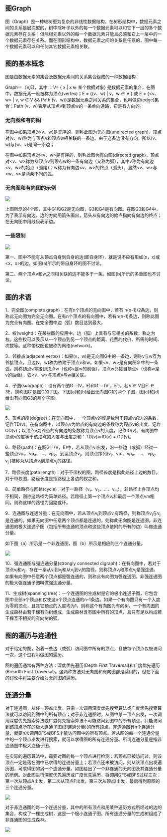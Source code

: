 ## 图Graph

图（Graph）是一种较树更为复杂的非线性数据结构。在树形结构中，数据元素之间的关系是层次型的，树中除叶子以外的每一个数据元素可以和它下一层的多个数据元素存在关系；但除根元素以外的每一个数据元素只能且必须和它上一层中的一个数据元素存在关系。而在图形结构中，数据元素之间的关系是任意的，图中每一个数据元素可以和任何其它数据元素相关联。

## 图的基本概念

图是由数据元素的集合及数据元素间的关系集合组成的一种数据结构：

Graph＝（V,E)，其中 ：V= { x | x ∈ 某个数据对象} 是数据元素的集合，在图中，数据元素一般被称为顶点(vertex)；E = {(v、w) | v，w ∈ V } 或 E = {&lt;v、w> | v, w ∈ V && Path (v、w)}是数据元素之间关系的集合，也叫做边(edge)集合；Path (v、w)表示从顶点v到顶点w的一条单向通路，它是有方向的。

### 无向图和有向图

在图中如果顶点对(v、w)是无序的，则称此图为无向图(undirected graph)，顶点对(v、w)称为与顶点v和顶点w相关联的一条边。由于这条边没有方向，所以(v、w)与(w、v)是同一条边；

在图中如果顶点对&lt;v、w>是有序的，则称此图为有向图(directed graph)，顶点对&lt;v、w>称为从顶点v到顶点w的一条有向边（又称为弧），其中v称为有向边&lt;v、w>的始点（弧尾）；w称为有向边&lt;v、w>的终点（弧头）。显然&lt;v、w>与&lt;w、v>是两条不同的弧。

### 无向图和有向图的示例

![](img/无向图和有向图.png)

上图所示的4个图，其中G1和G2是无向图，G3和G4是有向图。在图G3和G4中，为了表示有向边，边的方向用箭头画出，箭头从有向边的始点指向有向边的终点；在无向图中用线段表示边。

### 一些限制

![](img/图的限制.png)

第一、图中不能有从顶点自身到自身的边(即自身环)，就是说不应有形如(x，x)或&lt;x，x>的边。如图(a)所示的带自身环的图不讨论。

第二、两个顶点v和w之间相关联的边不能多于一条。如图(b)所示的多重图也不讨论。

## 图的术语 

1．完全图(complete graph)：在有n个顶点的无向图中，若有 n(n-1)/2条边，则称此无向图为完全无向图。在有n个顶点的有向图中，若有n(n-1)条边，则称此图为完全有向图。在完全图中边（弧）数目达到最大。

2．权(weight)：在某些图的应用中，边（弧）上具有与它相关的系数，称之为权。这些权可以表示从一个顶点到另一个顶点的距离、花费的代价、所需的时间、次数等。这种带权图也被称为网络(network)。

3．邻接点(adjacent vertex)：如果(v，w)是无向图G中的一条边，则称v与w互为邻接顶点，且边(v，w)称为依附于顶点v和w。如果&lt;v、w>是有向图G 中的一条弧，则称顶点v邻接到顶点w（也称v是w的前驱），顶点w邻接自顶点v（也称w是v的后继），弧&lt;v，w>与顶点v与w相关联。

4．子图(subgraph)：设有两个图G＝(V，E)和G´＝(V´，E´)。若V´∈ V且E´ ∈ 3E，则称图G´是图G的子图。下图(a)和(b)给出无向图G1的两个子图，图(c)和(d)给出有向图G3的两个子图。

![](img/子图.png)

5．顶点的度(degree)：在无向图中，一个顶点v的度是依附于顶点v的边的条数，记作TD(v)。在有向图中，以顶点v为始点的有向边的条数称为顶点v的出度，记作OD(v)；以顶点v为终点的有向边的条数称为顶点v的入度，记作ID(v)。有向图中顶点v的度等于该顶点的入度与出度之和：TD(v)＝ID(v) + OD(v)。

6．路径(path)：在图G＝(V，E)中，若从顶点vi出发，沿一些边（或弧）经过一些顶点vp₁、vp₂、…、vp<sub>k</sub>，到达顶点v<sub>j</sub>，则顶点序列(v<sub>i</sub>、vp₁、vp₂、…、 vp<sub>k</sub>、v<sub>j</sub> )被称为从顶点v<sub>i</sub>到顶点v<sub>j</sub>的路径。

7．路径长度(path length)：对于不带权的图，路径长度是指此路径上边的数目。对于带权图，路径长度是指路径上各边的权之和。

8．简单路径与回路(cycle)：对于一路径（v₁、v₂、…、v<sub>m</sub>），若路径上各顶点均不相同，则称这路径为简单路径。若路径上第一个顶点v₁和最后一个顶点vm相同，则称这样的路径为回路或环。

9．连通图与连通分量：在无向图中，若从顶点v<sub>i</sub>到顶点v<sub>j</sub>有路径，则称顶点v<sub>i</sub>与v<sub>j</sub>是连通的。如果无向图中任意两个顶点都是连通的，则称此无向图是连通图。非连通图的极大连通子图（包括所有连通的顶点和这些顶点依附的所有的边）叫做连通分量。

如下图（a）所示是一个非连通图，图（b）所示是相应的三个连通分量。

![](img/连通图与连通分量.png)

10．强连通图与强连通分量(strongly connected digraph)：在有向图中，若对于顶点v<sub>i</sub>和v<sub>j</sub>，存在一条从v<sub>i</sub>到v<sub>j</sub>和从v<sub>j</sub>到v<sub>i</sub>的路径，则称顶点v<sub>i</sub>和顶点v<sub>j</sub>是强连通。如果有向图中任意两个顶点都是强连通的，则称此有向图为强连通图。非强连通图的极大强连通子图叫做强连通分量。

11．生成树(spanning tree)：一个连通图的生成树是它的极小连通子图，它包含图中全部n个顶点和仅使这n个顶点连通的n-1条边。如果一个有向图只有一个入度为零的顶点，且其它顶点的入度均为1，则称这个有向图为有向树。一个有向图的生成森林由若干棵有向树组成，生成森林含有图中所有的顶点，且只有足以构成若干棵互不相交的有向树的弧。

## 图的遍历与连通性 

对于给定的图，沿着一些边（或弧）访问图中所有的顶点，且使每个顶点仅被访问一次，这个过程叫做图的遍历。 

图的遍历通常有两种方法：深度优先遍历(Depth First Traversal)和广度优先遍历(Breadth First Traversal)。这两种方法对无向图和有向图都是适用的，但在下面的讨论中将主要介绍对无向图的遍历。 

## 连通分量

对于连通图，从任一顶点出发，只需一次调用深度优先搜索算法或广度优先搜索算法就可以访问到图中的所有顶点；对于非连通图时，从图中某一顶点出发，一次调用深度优先搜索算法或广度优先搜索算法不可能访问到图中的所有顶点，只能访问到该顶点所在的极大连通子图(即连通分量)的所有顶点。非连通图有n个连通分量，就要n次调用DFS或BFS才能访问图中的所有顶点。若从图的每一个连通分量中的一个顶点出发进行搜索，就可以求得图的所有连通分量。所谓连通分量是指非连通图中极大连通子图。 

在实际的遍历算法中，需要对图的每一个顶点进行检测：若顶点已被访问过，则该顶点一定是落在图中已求得的连通分量上；若顶点还未被访问，则从该顶点出发遍历图，可求得图的另一个连通分量。如图给出了一个非连通的无向图及其连通分量的示例。对此图进行深度优先遍历或广度优先遍历，将调用DFS或BFS过程三次：第一次从顶点A出发，第二次从顶点F出发，第三次从顶点I出发，最后得到原图的三个连通分量。

![](img/连通图与连通分量.png)

对于非连通图的每一个连通分量，其中的所有顶点和用某种遍历方式所经过的边的集合，构成了一棵生成树，这是一个极小连通子图。所有连通分量的生成树组成了非连通图的生成森林。

![](img/非连通的生成森林.png)